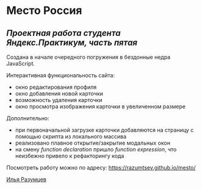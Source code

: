 # Место Россия

## _Проектная работа студента Яндекс.Практикум, часть пятая_

Создана в начале очередного погружения в бездонные недра JavaScript.

Интерактивная функциональность сайта:
* окно редактирования профиля
* окно добавления новой карточки
* возможность удаления карточки
* окно просмотра изображения карточки в увеличенном размере

Дополнительно:
* при первоначальной загрузке карточки добавляются на страницу с помощью скрипта из локального массива
* реализовано плавное открытие/закрытие модальных окон
* на смену _function declaration_ пришло _function expression_, что неизбежно привело к рефакторингу кода


Посмотреть работу можно по адресу: https://razumtsev.github.io/mesto/

[Илья Разумцев](mailto:razumtsev.il@yandex.ru)
